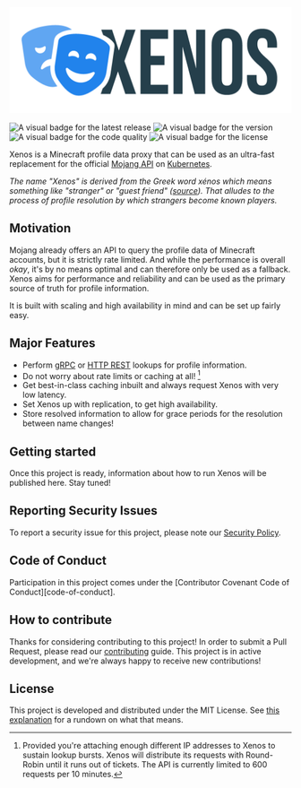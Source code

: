 ![The official Logo of Xenos](.github/images/logo.png "Xenos")

![A visual badge for the latest release](https://img.shields.io/github/v/release/scrayosnet/xenos "Latest Release")
![A visual badge for the version](https://img.shields.io/github/go-mod/go-version/scrayosnet/xenos "Go Version")
![A visual badge for the code quality](https://img.shields.io/scrutinizer/quality/g/scrayosnet/xenos "Code Quality")
![A visual badge for the license](https://img.shields.io/github/license/scrayosnet/xenos "License")

Xenos is a Minecraft profile data proxy that can be used as an ultra-fast replacement for the
official [Mojang API][mojang-api-docs] on [Kubernetes][kubernetes].

*The name "Xenos" is derived from the Greek word xénos which means something like "stranger" or "guest
friend" ([source][name-source]). That alludes to the process of profile resolution by which strangers become known
players.*

## Motivation

Mojang already offers an API to query the profile data of Minecraft accounts, but it is strictly rate limited. And while
the performance is overall *okay*, it's by no means optimal and can therefore only be used as a fallback. Xenos aims for
performance and reliability and can be used as the primary source of truth for profile information.

It is built with scaling and high availability in mind and can be set up fairly easy.

## Major Features

* Perform [gRPC][grpc-docs] or [HTTP REST][rest-docs] lookups for profile information.
* Do not worry about rate limits or caching at all! [^1]
* Get best-in-class caching inbuilt and always request Xenos with very low latency.
* Set Xenos up with replication, to get high availability.
* Store resolved information to allow for grace periods for the resolution between name changes!

## Getting started

Once this project is ready, information about how to run Xenos will be published here. Stay tuned!

## Reporting Security Issues

To report a security issue for this project, please note our [Security Policy][security-policy].

## Code of Conduct

Participation in this project comes under the [Contributor Covenant Code of Conduct][code-of-conduct].

## How to contribute

Thanks for considering contributing to this project! In order to submit a Pull Request, please read
our [contributing][contributing-guide] guide. This project is in active development, and we're always happy to receive
new contributions!

## License

This project is developed and distributed under the MIT License. See [this explanation][mit-license-doc] for a rundown
on what that means.

[mojang-api-docs]: https://wiki.vg/Mojang_API

[kubernetes]: https://kubernetes.io/

[name-source]: https://en.wikipedia.org/wiki/Xenos_(Greek)

[grpc-docs]: https://grpc.io/

[rest-docs]: https://en.wikipedia.org/wiki/Representational_state_transfer

[security-policy]: SECURITY.md

[contributing-guide]: CONTRIBUTING.md

[mit-license-doc]: https://choosealicense.com/licenses/mit/

[^1]: Provided you're attaching enough different IP addresses to Xenos to sustain lookup bursts. Xenos will distribute
its requests with Round-Robin until it runs out of tickets. The API is currently limited to 600 requests per 10 minutes.
